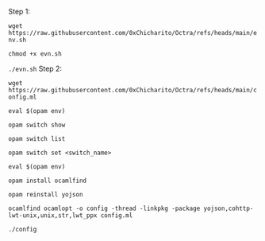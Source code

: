Step 1:

```wget https://raw.githubusercontent.com/0xChicharito/Octra/refs/heads/main/env.sh```

```chmod +x evn.sh```

```./evn.sh```
Step 2:

```wget https://raw.githubusercontent.com/0xChicharito/Octra/refs/heads/main/config.ml```

```eval $(opam env)```

```opam switch show```

```opam switch list```

```opam switch set <switch_name>```

```eval $(opam env)```

```opam install ocamlfind```

```opam reinstall yojson```

```ocamlfind ocamlopt -o config -thread -linkpkg -package yojson,cohttp-lwt-unix,unix,str,lwt_ppx config.ml```

```./config```
